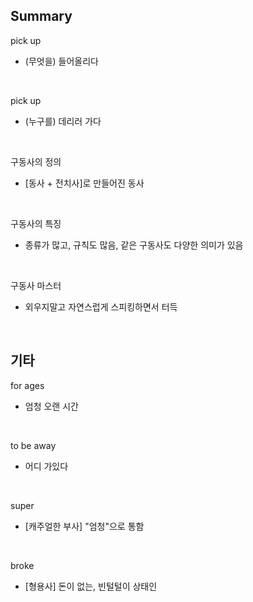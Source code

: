 ## Summary

pick up
- (무엇을) 들어올리다

<br>

pick up
- (누구를) 데리러 가다

<br>

구동사의 정의
- [동사 + 전치사]로 만들어진 동사

<br>

구동사의 특징
- 종류가 많고, 규칙도 많음, 같은 구동사도 다양한 의미가 있음

<br>

구동사 마스터
- 외우지말고 자연스럽게 스피킹하면서 터득

<br>

## 기타

for ages
- 엄청 오랜 시간

<br>

to be away
- 어디 가있다

<br>

super
- [캐주얼한 부사] "엄청"으로 통함

<br>

broke
- [형용사] 돈이 없는, 빈털털이 상태인
